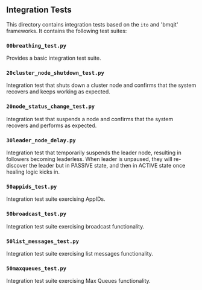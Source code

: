 ## Integration Tests

This directory contains integration tests based on the `ito` and 'bmqit'
frameworks. It contains the following test suites:


### `00breathing_test.py`

Provides a basic integration test suite.


### `20cluster_node_shutdown_test.py`

Integration test that shuts down a cluster node and confirms that the system
recovers and keeps working as expected.


### `20node_status_change_test.py`

Integration test that suspends a node and confirms that the system recovers
and performs as expected.

### `30leader_node_delay.py`

Integration test that temporarily suspends the leader node, resulting in
followers becoming leaderless. When leader is unpaused, they will re-discover
the leader but in PASSIVE state, and then in ACTIVE state once healing logic
kicks in.

### `50appids_test.py`

Integration test suite exercising AppIDs.


### `50broadcast_test.py`

Integration test suite exercising broadcast functionality.


### `50list_messages_test.py`

Integration test suite exercising list messages functionality.

### `50maxqueues_test.py`

Integration test suite exercising Max Queues functionality.
